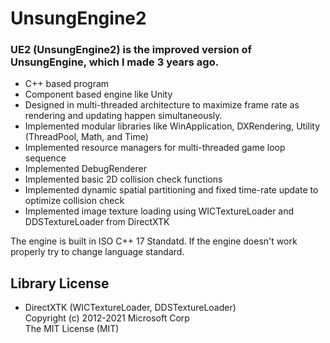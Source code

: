 # UnsungEngine2

### UE2 (UnsungEngine2) is the improved version of UnsungEngine, which I made 3 years ago.
- C++ based program
- Component based engine like Unity
- Designed in multi-threaded architecture to maximize frame rate as rendering and updating happen simultaneously.
- Implemented modular libraries like WinApplication, DXRendering, Utility (ThreadPool, Math, and Time)
- Implemented resource managers for multi-threaded game loop sequence
- Implemented DebugRenderer
- Implemented basic 2D collision check functions
- Implemented dynamic spatial partitioning and fixed time-rate update to optimize collision check
- Implemented image texture loading using WICTextureLoader and DDSTextureLoader from DirectXTK

The engine is built in ISO C++ 17 Standatd. If the engine doesn't work properly try to change language standard.

## Library License
- DirectXTK (WICTextureLoader, DDSTextureLoader) <br/> Copyright (c) 2012-2021 Microsoft Corp <br/> The MIT License (MIT)
